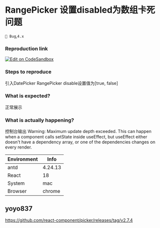 # RangePicker 设置disabled为数组卡死问题

`🐛 Bug`,`4.x`

### Reproduction link

[![Edit on CodeSandbox](https://codesandbox.io/static/img/play-codesandbox.svg)](https://codesandbox.io/s/zi-ding-yi-zhuang-tai-antd-4-24-13-forked-c35rzr?file=/demo.tsx)

### Steps to reproduce

引入DatePicker RangePicker disable设置值为[true, false]

### What is expected?

正常展示

### What is actually happening?

控制台输出 Warning: Maximum update depth exceeded. This can happen when a component calls setState inside useEffect, but useEffect either doesn't have a dependency array, or one of the dependencies changes on every render.

| Environment | Info    |
| ----------- | ------- |
| antd        | 4.24.13 |
| React       | 18      |
| System      | mac     |
| Browser     | chrome  |

<!-- generated by ant-design-issue-helper. DO NOT REMOVE -->

## yoyo837

https://github.com/react-component/picker/releases/tag/v2.7.4
